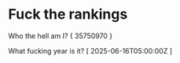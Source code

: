 # Fuck the rankings

Who the hell am I?
{ 35750970 }

What fucking year is it?
[ 2025-06-16T05:00:00Z ]
